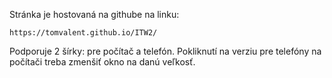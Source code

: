 Stránka je hostovaná na githube na linku:
```
https://tomvalent.github.io/ITW2/
```
Podporuje 2 šírky: pre počítač a telefón. Pokliknutí na verziu pre telefóny na počítači treba zmenšiť okno na danú veľkosť.
